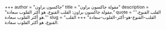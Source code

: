 +++
author = "جاكسون براون"
title = "مقولة جاكسون براون"
description = "مقولة جاكسون براون: القلب القنوع، هو أكثر القلوب سعادة."
quote = '''القلب القنوع، هو أكثر القلوب سعادة.'''
slug = "القلب-القنوع-هو-أكثر-القلوب-سعادة"
+++
القلب القنوع، هو أكثر القلوب سعادة.
